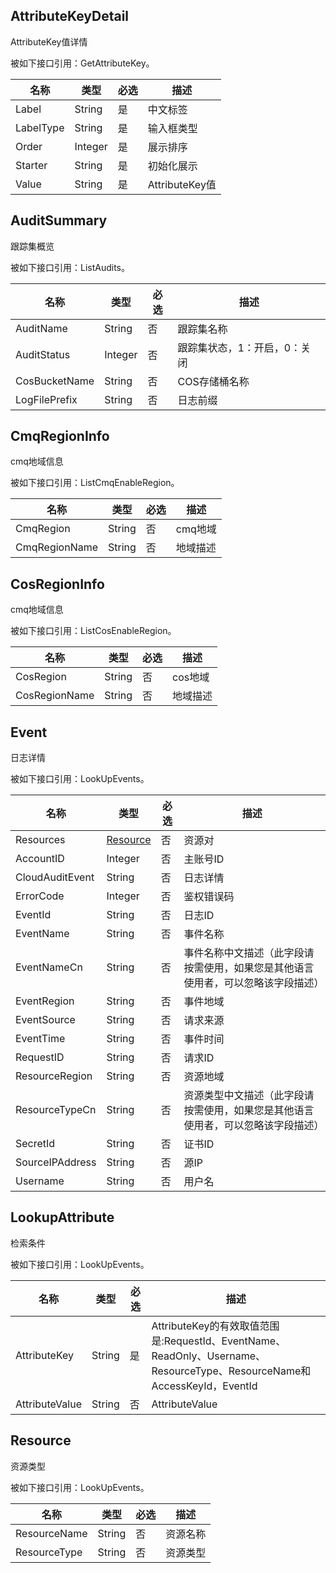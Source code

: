 ## AttributeKeyDetail

AttributeKey值详情

被如下接口引用：GetAttributeKey。

| 名称 | 类型 | 必选 | 描述 |
|------|------|----------|------|
| Label | String | 是 | 中文标签 |
| LabelType | String | 是 | 输入框类型 |
| Order | Integer | 是 | 展示排序 |
| Starter | String | 是 | 初始化展示 |
| Value | String | 是 | AttributeKey值 |

## AuditSummary

跟踪集概览

被如下接口引用：ListAudits。

| 名称 | 类型 | 必选 | 描述 |
|------|------|----------|------|
| AuditName | String | 否 | 跟踪集名称 |
| AuditStatus | Integer | 否 | 跟踪集状态，1：开启，0：关闭 |
| CosBucketName | String | 否 | COS存储桶名称 |
| LogFilePrefix | String | 否 | 日志前缀 |

## CmqRegionInfo

cmq地域信息

被如下接口引用：ListCmqEnableRegion。

| 名称 | 类型 | 必选 | 描述 |
|------|------|----------|------|
| CmqRegion | String | 否 | cmq地域 |
| CmqRegionName | String | 否 | 地域描述 |

## CosRegionInfo

cmq地域信息

被如下接口引用：ListCosEnableRegion。

| 名称 | 类型 | 必选 | 描述 |
|------|------|----------|------|
| CosRegion | String | 否 | cos地域 |
| CosRegionName | String | 否 | 地域描述 |

## Event

日志详情

被如下接口引用：LookUpEvents。

| 名称 | 类型 | 必选 | 描述 |
|------|------|----------|------|
| Resources | [Resource](#Resource) | 否 | 资源对 |
| AccountID | Integer | 否 | 主账号ID |
| CloudAuditEvent | String | 否 | 日志详情 |
| ErrorCode | Integer | 否 | 鉴权错误码 |
| EventId | String | 否 | 日志ID |
| EventName | String | 否 | 事件名称 |
| EventNameCn | String | 否 | 事件名称中文描述（此字段请按需使用，如果您是其他语言使用者，可以忽略该字段描述） |
| EventRegion | String | 否 | 事件地域 |
| EventSource | String | 否 | 请求来源 |
| EventTime | String | 否 | 事件时间 |
| RequestID | String | 否 | 请求ID |
| ResourceRegion | String | 否 | 资源地域 |
| ResourceTypeCn | String | 否 | 资源类型中文描述（此字段请按需使用，如果您是其他语言使用者，可以忽略该字段描述） |
| SecretId | String | 否 | 证书ID |
| SourceIPAddress | String | 否 | 源IP |
| Username | String | 否 | 用户名 |

## LookupAttribute

检索条件

被如下接口引用：LookUpEvents。

| 名称 | 类型 | 必选 | 描述 |
|------|------|----------|------|
| AttributeKey | String | 是 | AttributeKey的有效取值范围是:RequestId、EventName、ReadOnly、Username、ResourceType、ResourceName和AccessKeyId，EventId |
| AttributeValue | String | 否 | AttributeValue |

## Resource

资源类型

被如下接口引用：LookUpEvents。

| 名称 | 类型 | 必选 | 描述 |
|------|------|----------|------|
| ResourceName | String | 否 | 资源名称 |
| ResourceType | String | 否 | 资源类型 |

